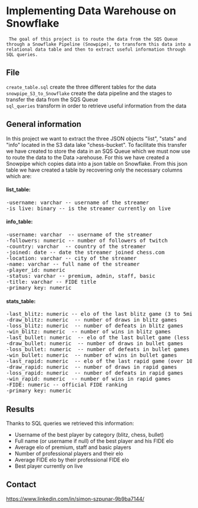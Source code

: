 # Implementing Data Warehouse on Snowflake

` The goal of this project is to route the data from the SQS Queue through a Snowflake Pipeline (Snowpipe), to transform this data into a relational data table and then to extract useful information through SQL queries.`

## File

`create_table.sql` create the three different tables for the data  
`snowpipe_S3_to_Snowflake` create the data pipeline and the stages to transfer the data from the SQS Queue  
`sql_queries` transform in order to retrieve useful information from the data  

## General information

In this project we want to extract the three JSON objects "list", "stats" and "info" located in the S3 data lake "chess-bucket". To facilitate this transfer we have created to store the data in an SQS Queue which we must now use to route the data to the Data >arehouse.
For this we have created a Snowpipe which copies data into a json table on Snowflake. From this json table we have created a table by recovering only the necessary columns which are:

#### list_table:  
<pre>
-username: varchar -- username of the streamer
-is_live: binary -- is the streamer currently on live
</pre>

#### info_table:  
<pre>
-username: varchar  -- username of the streamer
-followers: numeric -- number of followers of twitch
-country: varchar  -- country of the streamer
-joined: date -- date the streamer joined chess.com
-location: varchar -- city of the streamer
-name: varchar -- full name of the streamer
-player_id: numeric
-status: varchar -- premium, admin, staff, basic 
-title: varchar -- FIDE title
-primary_key: numeric  
</pre>
#### stats_table:  
<pre>
-last_blitz: numeric -- elo of the last blitz game (3 to 5min game)
-draw_blitz: numeric  -- number of draws in blitz games
-loss_blitz: numeric  -- number of defeats in blitz games
-win_blitz: numeric  -- number of wins in blitz games
-last_bullet: numeric  -- elo of the last bullet game (less than 2min game)
-draw_bullet: numeric  -- number of draws in bullet games
-loss_bullet: numeric  -- number of defeats in bullet games
-win_bullet: numeric  -- number of wins in bullet games
-last_rapid: numeric  -- elo of the last rapid game (over 10min game)
-draw_rapid: numeric  -- number of draws in rapid games
-loss_rapid: numeric  -- number of defeats in rapid games
-win_rapid: numeric  -- number of wins in rapid games
-FIDE: numeric -- official FIDE ranking
-primary_key: numeric  
</pre>

## Results

Thanks to SQL queries we retrieved this information:

- Username of the best player by category (blitz, chess, bullet)
- Full name (or username if null) of the best player and his FIDE elo
- Average elo of premium, staff and basic players
- Number of professional players and their elo 
- Average FIDE elo by their professional FIDE elo
- Best player currently on live

## Contact

https://www.linkedin.com/in/simon-szpunar-9b9ba7144/
